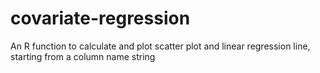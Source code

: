 # covariate-regression
An R function to calculate and plot scatter plot and linear regression line, starting from a column name string
